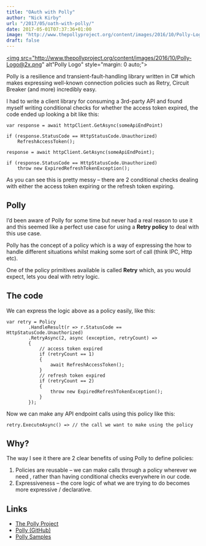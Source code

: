 ```yaml
---
title: "OAuth with Polly"
author: "Nick Kirby"
url: "/2017/05/oath-with-polly/"
date: 2017-05-01T07:37:36+01:00
image: "http://www.thepollyproject.org/content/images/2016/10/Polly-Logo@2x.png"
draft: false
---
```


<a href="http://www.thepollyproject.org/" title="The Polly Project" target="_blank"><img src="http://www.thepollyproject.org/content/images/2016/10/Polly-Logo@2x.png" alt"Polly Logo" style="margin: 0 auto;"></a>

Polly is a resilience and transient-fault-handling library written in C# which makes expressing well-known connection policies such as Retry, Circuit Breaker (and more) incredibly easy.

I had to write a client library for consuming a 3rd-party API and found myself writing conditional checks for whether the access token expired, the code ended up looking a bit like this:

```
var response = await httpClient.GetAsync(someApiEndPoint)
 
if (response.StatusCode == HttpStatusCode.Unauthorized)
    RefreshAccessToken();
 
response = await httpClient.GetAsync(someApiEndPoint);
 
if (response.StatusCode == HttpStatusCode.Unauthorized)
    throw new ExpiredRefreshTokenException();
```

As you can see this is pretty messy – there are 2 conditional checks dealing with either the access token expiring or the refresh token expiring.

## Polly

I’d been aware of Polly for some time but never had a real reason to use it and this seemed like a perfect use case for using a **Retry policy** to deal with this use case.

Polly has the concept of a policy which is a way of expressing the how to handle different situations whilst making some sort of call (think IPC, Http etc).

One of the policy primitives available is called **Retry** which, as you would expect, lets you deal with retry logic.

## The code

We can express the logic above as a policy easily, like this:

```
var retry = Policy
        .HandleResult(r => r.StatusCode == HttpStatusCode.Unauthorized)
        .RetryAsync(2, async (exception, retryCount) =>
        {
            // access token expired
            if (retryCount == 1)
            {
                await RefreshAccessToken();
            }
            // refresh token expired
            if (retryCount == 2)
            {
                throw new ExpiredRefreshTokenException();
            }
        });
```

Now we can make any API endpoint calls using this policy like this:

```
retry.ExecuteAsync() => // the call we want to make using the policy
```

## Why? 

The way I see it there are 2 clear benefits of using Polly to define policies:

1. Policies are reusable – we can make calls through a policy wherever we need , rather than having conditional checks everywhere in our code.
2. Expressiveness – the core logic of what we are trying to do becomes more expressive / declarative.

## Links

- [The Polly Project](http://www.thepollyproject.org/)
- [Polly (GitHub)](https://github.com/App-vNext/Polly)
- [Polly Samples](https://github.com/App-vNext/Polly-Samples)
